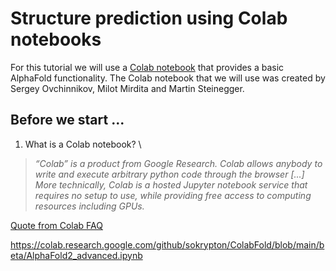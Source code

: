 # Structure prediction using Colab notebooks

For this tutorial we will use a [Colab notebook](https://colab.research.google.com/github/sokrypton/ColabFold/blob/main/AlphaFold2.ipynb) that provides a basic AlphaFold functionality.
The Colab notebook that we will use was created by Sergey Ovchinnikov, Milot Mirdita and Martin Steinegger.

## Before we start ...
1. What is a Colab notebook? \
> *“Colab” is a product from Google Research. Colab allows anybody to write and execute arbitrary python code through the browser [...] More technically, Colab is a hosted Jupyter notebook service that requires no setup to use, while providing free access to computing resources including GPUs.* 
>
[Quote from Colab FAQ](https://research.google.com/colaboratory/faq.html)


https://colab.research.google.com/github/sokrypton/ColabFold/blob/main/beta/AlphaFold2_advanced.ipynb
